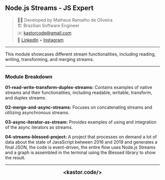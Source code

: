 ## Node.js Streams - JS Expert

> 👨‍💻 Developed by Matheus Ramalho de Oliveira  
🏗️ Brazilian Software Engineer  
✉️ kastorcode@gmail.com  
🦫 [LinkedIn](https://br.linkedin.com/in/kastorcode) • [Instagram](https://instagram.com/kastorcode)

---

This module showcases different stream functionalities, including reading, writing, transforming, and merging streams.

---

### Module Breakdown

**01-read-write-transform-duplex-streams:**
Contains examples of native streams and their functionalities, including readable, writable, transform, and duplex streams.

**02-merge-and-async-streams:**
Focuses on concatenating streams and utilizing asynchronous streams.

**03-async-iterator-as-stream:**
Provides examples of using and integration of the async iterators as streams.

**04-streams-blessed-project:**
A project that processes on demand a lot of data about the state of JavaScript between 2016 and 2019 and generates a final JSON, the code is event-driven, the entire flow uses Node.js Streams and a graph is assembled in the terminal using the Blessed library to show the result.

---

<p align="center">
  <big><b>&lt;kastor.code/&gt;</b></big>
</p>